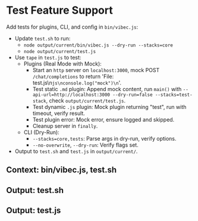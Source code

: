 # Test Feature Support

Add tests for plugins, CLI, and config in `bin/vibec.js`:
- Update `test.sh` to run:
  - `node output/current/bin/vibec.js --dry-run --stacks=core`
  - `node output/current/test.js`
- Use `tape` in `test.js` to test:
  - Plugins (Real Mode with Mock):
    - Start an `http` server on `localhost:3000`, mock POST `/chat/completions` to return 'File: test.js\n```js\nconsole.log("mock")\n```'.
    - Test static `.md` plugin: Append mock content, run `main()` with `--api-url=http://localhost:3000 --dry-run=false --stacks=test-stack`, check `output/current/test.js`.
    - Test dynamic `.js` plugin: Mock plugin returning "test", run with timeout, verify result.
    - Test plugin error: Mock error, ensure logged and skipped.
    - Cleanup server in `finally`.
  - CLI (Dry-Run):
    - `--stacks=core,tests`: Parse args in dry-run, verify options.
    - `--no-overwrite`, `--dry-run`: Verify flags set.
- Output to `test.sh` and `test.js` in `output/current/`.

## Context: bin/vibec.js, test.sh
## Output: test.sh
## Output: test.js
